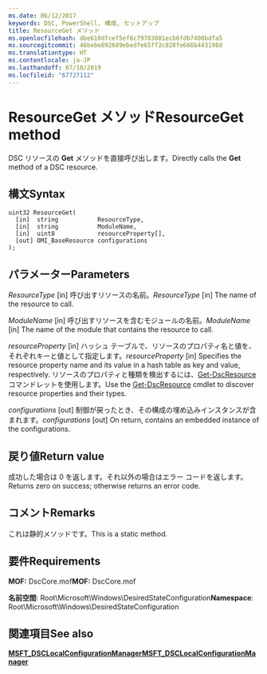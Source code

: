 ```yaml
---
ms.date: 06/12/2017
keywords: DSC, PowerShell, 構成, セットアップ
title: ResourceGet メソッド
ms.openlocfilehash: dbe610dfcef5ef6c79783801ecb6fdb7408bdfa5
ms.sourcegitcommit: 46bebe692689ebedfe65ff2c828fe666b443198d
ms.translationtype: HT
ms.contentlocale: ja-JP
ms.lasthandoff: 07/10/2019
ms.locfileid: "67727112"
---
```

# <a name="resourceget-method"></a><span data-ttu-id="2cd9d-103">ResourceGet メソッド</span><span class="sxs-lookup"><span data-stu-id="2cd9d-103">ResourceGet method</span></span>

<span data-ttu-id="2cd9d-104">DSC リソースの **Get** メソッドを直接呼び出します。</span><span class="sxs-lookup"><span data-stu-id="2cd9d-104">Directly calls the **Get** method of a DSC resource.</span></span>

## <a name="syntax"></a><span data-ttu-id="2cd9d-105">構文</span><span class="sxs-lookup"><span data-stu-id="2cd9d-105">Syntax</span></span>

```mof
uint32 ResourceGet(
  [in]  string           ResourceType,
  [in]  string           ModuleName,
  [in]  uint8            resourceProperty[],
  [out] OMI_BaseResource configurations
);
```

## <a name="parameters"></a><span data-ttu-id="2cd9d-106">パラメーター</span><span class="sxs-lookup"><span data-stu-id="2cd9d-106">Parameters</span></span>

<span data-ttu-id="2cd9d-107">*ResourceType* \[in\] 呼び出すリソースの名前。</span><span class="sxs-lookup"><span data-stu-id="2cd9d-107">*ResourceType* \[in\] The name of the resource to call.</span></span>

<span data-ttu-id="2cd9d-108">*ModuleName* \[in\] 呼び出すリソースを含むモジュールの名前。</span><span class="sxs-lookup"><span data-stu-id="2cd9d-108">*ModuleName* \[in\] The name of the module that contains the resource to call.</span></span>

<span data-ttu-id="2cd9d-109">*resourceProperty* \[in\] ハッシュ テーブルで、リソースのプロパティ名と値を、それぞれキーと値として指定します。</span><span class="sxs-lookup"><span data-stu-id="2cd9d-109">*resourceProperty* \[in\] Specifies the resource property name and its value in a hash table as key and value, respectively.</span></span> <span data-ttu-id="2cd9d-110">リソースのプロパティと種類を検出するには、[Get-DscResource](/powershell/module/PSDesiredStateConfiguration/Get-DscResource) コマンドレットを使用します。</span><span class="sxs-lookup"><span data-stu-id="2cd9d-110">Use the [Get-DscResource](/powershell/module/PSDesiredStateConfiguration/Get-DscResource) cmdlet to discover resource properties and their types.</span></span>

<span data-ttu-id="2cd9d-111">*configurations* \[out\] 制御が戻ったとき、その構成の埋め込みインスタンスが含まれます。</span><span class="sxs-lookup"><span data-stu-id="2cd9d-111">*configurations* \[out\] On return, contains an embedded instance of the configurations.</span></span>

## <a name="return-value"></a><span data-ttu-id="2cd9d-112">戻り値</span><span class="sxs-lookup"><span data-stu-id="2cd9d-112">Return value</span></span>

<span data-ttu-id="2cd9d-113">成功した場合は 0 を返します。それ以外の場合はエラー コードを返します。</span><span class="sxs-lookup"><span data-stu-id="2cd9d-113">Returns zero on success; otherwise returns an error code.</span></span>

## <a name="remarks"></a><span data-ttu-id="2cd9d-114">コメント</span><span class="sxs-lookup"><span data-stu-id="2cd9d-114">Remarks</span></span>

<span data-ttu-id="2cd9d-115">これは静的メソッドです。</span><span class="sxs-lookup"><span data-stu-id="2cd9d-115">This is a static method.</span></span>

## <a name="requirements"></a><span data-ttu-id="2cd9d-116">要件</span><span class="sxs-lookup"><span data-stu-id="2cd9d-116">Requirements</span></span>

<span data-ttu-id="2cd9d-117">**MOF:** DscCore.mof</span><span class="sxs-lookup"><span data-stu-id="2cd9d-117">**MOF:** DscCore.mof</span></span>

<span data-ttu-id="2cd9d-118">**名前空間**: Root\Microsoft\Windows\DesiredStateConfiguration</span><span class="sxs-lookup"><span data-stu-id="2cd9d-118">**Namespace**: Root\Microsoft\Windows\DesiredStateConfiguration</span></span>

## <a name="see-also"></a><span data-ttu-id="2cd9d-119">関連項目</span><span class="sxs-lookup"><span data-stu-id="2cd9d-119">See also</span></span>

[<span data-ttu-id="2cd9d-120">**MSFT_DSCLocalConfigurationManager**</span><span class="sxs-lookup"><span data-stu-id="2cd9d-120">**MSFT_DSCLocalConfigurationManager**</span></span>](msft-dsclocalconfigurationmanager.md)
